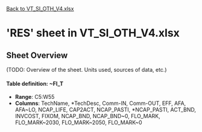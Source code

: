 [Back to VT_SI_OTH_V4.xlsx](README.md)

# 'RES' sheet in VT_SI_OTH_V4.xlsx

## Sheet Overview

(TODO: Overview of the sheet. Units used, sources of data, etc.)

#### Table definition: ~FI_T
- **Range**: C5:W55
- **Columns**: TechName, *TechDesc, Comm-IN, Comm-OUT, EFF, AFA, AFA~LO, NCAP_LIFE, CAP2ACT, NCAP_PASTI, *NCAP_PASTI, ACT_BND, INVCOST, FIXOM, NCAP_BND, NCAP_BND~0, FLO_MARK, FLO_MARK~2030, FLO_MARK~2050, FLO_MARK~0

